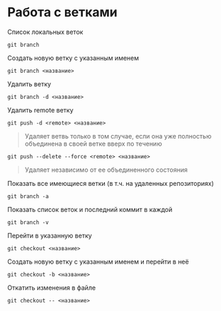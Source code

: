 # Работа с ветками

Список локальных веток

```
git branch
```

Создать новую ветку с указанным именем

```
git branch <название>
```

Удалить ветку

```
git branch -d <название>
```

Удалить remote ветку

```
git push -d <remote> <название>
```

> Удаляет ветвь только в том случае, если она уже полностью объединена в своей ветке вверх по течению

```
git push --delete --force <remote> <название>
```

> Удаляет независимо от ее объединенного состояния

Показать все имеющиеся ветки (в т.ч. на удаленных репозиториях)

```
git branch -a
```

Показать список веток и последний коммит в каждой

```
git branch -v
```

Перейти в указанную ветку

```
git checkout <название>
```

Создать новую ветку с указанным именем и перейти в неё

```
git checkout -b <название>
```

Откатить изменения в файле

```
git checkout -- <название>
```